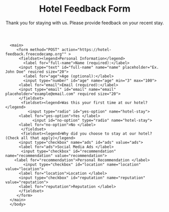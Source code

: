 <!DOCTYPE html>
  <html lang="en">
    <head>
      <meta charset="utf-8">
      <title>Hotel Feedback Forn </title>
    </head><body>
         <header><h1>Hotel Feedback Form</h1>
    <p>Thank you for staying with us. Please provide feedback on your recent stay.</p></header>
   
      <main>
         <form method="POST" action="https://hotel-feedback.freecodecamp.org"" >
          <fieldset><legend>Personal Information</legend>
            <label for="full-name">Name (required):</label>
          <input type="text" id="full-name" name="name" placeholder="Ex. John Doe" reuired size="20">
            <label for="age">Age (optional):</label>
            <input type="number" id="age" name="age" min="3" max="100">
          <label for="email">Email (required):</label>
          <input type="email" id="email" name="email" placeholder="example@email.com" required size="20">
          </fieldset>
           <fieldset><legend>Was this your first time at our hotel?</legend>
              <input type="radio" id="yes-option" name="hotel-stay">
          <label for="yes-option">Yes </label>
                <input id="no-option" type="radio" name="hotel-stay">
          <label for="no-option">No </label>
           </fieldset>
           <fieldset><legend>Why did you choose to stay at our hotel? (Check all that apply)</legend>
          <input type="checkbox" name="ads" id="ads" value="ads">
          <label for="ads">Social Media Ads </label>
           <input type="checkbox" id="recommendation" name="recommendation" value="recommendation">
        <label for="recommendation">Personal Recommendation </label>
            <input type="checkbox" id="location" name="location" value="location">
          <label for="location">Location </label>
          <input type="checkbox" id="reputation" name="reputation" value="reputation">
          <label for="reputation">Reputation </label>
          </fieldset>
         </form>
      </main>
      </body>
